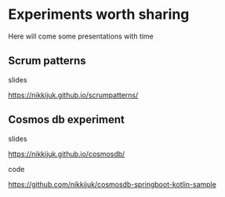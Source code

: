 # Experiments worth sharing

Here will come some presentations with time

## Scrum patterns

slides

https://nikkijuk.github.io/scrumpatterns/

## Cosmos db experiment

slides

https://nikkijuk.github.io/cosmosdb/

code

https://github.com/nikkijuk/cosmosdb-springboot-kotlin-sample